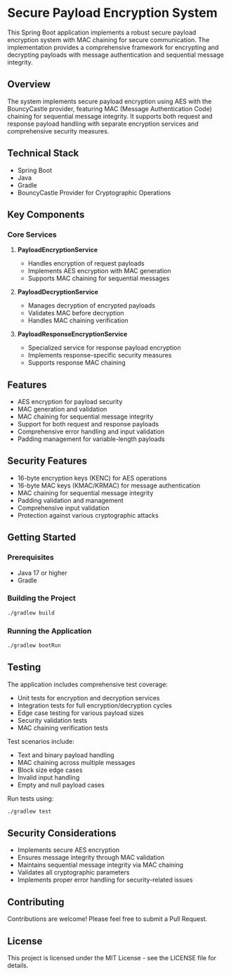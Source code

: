 # Secure Payload Encryption System

This Spring Boot application implements a robust secure payload encryption system with MAC chaining for secure communication. The implementation provides a comprehensive framework for encrypting and decrypting payloads with message authentication and sequential message integrity.

## Overview

The system implements secure payload encryption using AES with the BouncyCastle provider, featuring MAC (Message Authentication Code) chaining for sequential message integrity. It supports both request and response payload handling with separate encryption services and comprehensive security measures.

## Technical Stack

- Spring Boot
- Java
- Gradle
- BouncyCastle Provider for Cryptographic Operations

## Key Components

### Core Services

1. **PayloadEncryptionService**
   - Handles encryption of request payloads
   - Implements AES encryption with MAC generation
   - Supports MAC chaining for sequential messages

2. **PayloadDecryptionService**
   - Manages decryption of encrypted payloads
   - Validates MAC before decryption
   - Handles MAC chaining verification

3. **PayloadResponseEncryptionService**
   - Specialized service for response payload encryption
   - Implements response-specific security measures
   - Supports response MAC chaining

## Features

- AES encryption for payload security
- MAC generation and validation
- MAC chaining for sequential message integrity
- Support for both request and response payloads
- Comprehensive error handling and input validation
- Padding management for variable-length payloads

## Security Features

- 16-byte encryption keys (KENC) for AES operations
- 16-byte MAC keys (KMAC/KRMAC) for message authentication
- MAC chaining for sequential message integrity
- Padding validation and management
- Comprehensive input validation
- Protection against various cryptographic attacks

## Getting Started

### Prerequisites

- Java 17 or higher
- Gradle

### Building the Project

```bash
./gradlew build
```

### Running the Application

```bash
./gradlew bootRun
```

## Testing

The application includes comprehensive test coverage:

- Unit tests for encryption and decryption services
- Integration tests for full encryption/decryption cycles
- Edge case testing for various payload sizes
- Security validation tests
- MAC chaining verification tests

Test scenarios include:
- Text and binary payload handling
- MAC chaining across multiple messages
- Block size edge cases
- Invalid input handling
- Empty and null payload cases

Run tests using:

```bash
./gradlew test
```

## Security Considerations

- Implements secure AES encryption
- Ensures message integrity through MAC validation
- Maintains sequential message integrity via MAC chaining
- Validates all cryptographic parameters
- Implements proper error handling for security-related issues

## Contributing

Contributions are welcome! Please feel free to submit a Pull Request.

## License

This project is licensed under the MIT License - see the LICENSE file for details.